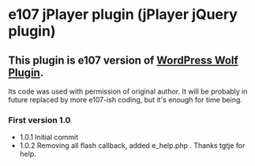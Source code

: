 # e107 jPlayer plugin (jPlayer jQuery plugin)

## This plugin is e107 version of [WordPress Wolf Plugin](http://wolfthemes.com/plugin/wolf-jplayer/). 
Its code was used with permission of original author. It will be probably in future replaced by more e107-ish coding,
but it's enough for time being.

### First version 1.0
- 1.0.1  Initial commit
- 1.0.2  Removing all flash callback, added e_help.php . Thanks tgtje for help.
